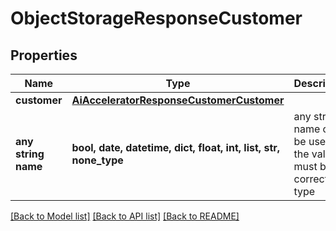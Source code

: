# ObjectStorageResponseCustomer


## Properties
Name | Type | Description | Notes
------------ | ------------- | ------------- | -------------
**customer** | [**AiAcceleratorResponseCustomerCustomer**](AiAcceleratorResponseCustomerCustomer.md) |  | [optional] 
**any string name** | **bool, date, datetime, dict, float, int, list, str, none_type** | any string name can be used but the value must be the correct type | [optional]

[[Back to Model list]](../README.md#documentation-for-models) [[Back to API list]](../README.md#documentation-for-api-endpoints) [[Back to README]](../README.md)



